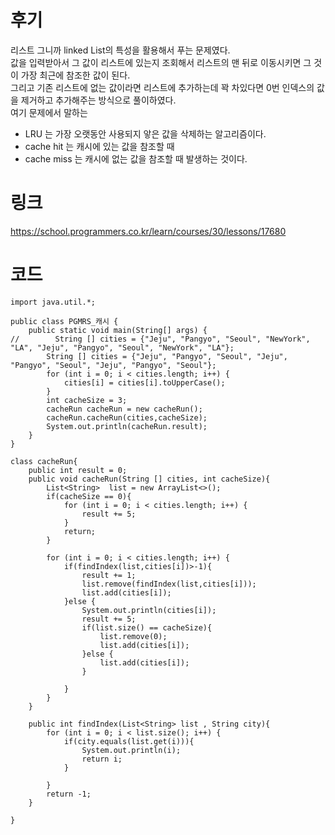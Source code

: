 # 후기
리스트 그니까 linked List의 특성을 활용해서 푸는 문제였다.<br>
값을 입력받아서 그 값이 리스트에 있는지 조회해서 리스트의 맨 뒤로 이동시키면 그 것이 가장 최근에 참조한 값이 된다.<br>
그리고 기존 리스트에 없는 값이라면 리스트에 추가하는데 꽉 차있다면 0번 인덱스의 값을 제거하고 추가해주는 방식으로 풀이하였다.<br>
여기 문제에서 말하는 
- LRU 는 가장 오랫동안 사용되지 앟은 값을 삭제하는 알고리즘이다. <br>
- cache hit 는 캐시에 있는 값을 참조할 때 <br>
- cache miss 는 캐시에 없는 값을 참조할 때 발생하는 것이다. 


# 링크
https://school.programmers.co.kr/learn/courses/30/lessons/17680

# 코드
```
import java.util.*;

public class PGMRS_캐시 {
    public static void main(String[] args) {
//        String [] cities = {"Jeju", "Pangyo", "Seoul", "NewYork", "LA", "Jeju", "Pangyo", "Seoul", "NewYork", "LA"};
        String [] cities = {"Jeju", "Pangyo", "Seoul", "Jeju", "Pangyo", "Seoul", "Jeju", "Pangyo", "Seoul"};
        for (int i = 0; i < cities.length; i++) {
            cities[i] = cities[i].toUpperCase();
        }
        int cacheSize = 3;
        cacheRun cacheRun = new cacheRun();
        cacheRun.cacheRun(cities,cacheSize);
        System.out.println(cacheRun.result);
    }
}

class cacheRun{
    public int result = 0;
    public void cacheRun(String [] cities, int cacheSize){
        List<String>  list = new ArrayList<>();
        if(cacheSize == 0){
            for (int i = 0; i < cities.length; i++) {
                result += 5;
            }
            return;
        }

        for (int i = 0; i < cities.length; i++) {
            if(findIndex(list,cities[i])>-1){
                result += 1;
                list.remove(findIndex(list,cities[i]));
                list.add(cities[i]);
            }else {
                System.out.println(cities[i]);
                result += 5;
                if(list.size() == cacheSize){
                    list.remove(0);
                    list.add(cities[i]);
                }else {
                    list.add(cities[i]);
                }

            }
        }
    }

    public int findIndex(List<String> list , String city){
        for (int i = 0; i < list.size(); i++) {
            if(city.equals(list.get(i))){
                System.out.println(i);
                return i;
            }

        }
        return -1;
    }

}

```